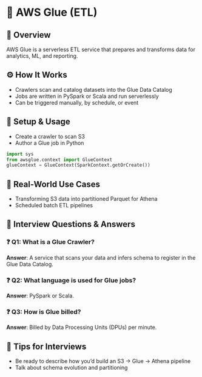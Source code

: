 # 🧬 AWS Glue (ETL)

## 🚀 Overview
AWS Glue is a serverless ETL service that prepares and transforms data for analytics, ML, and reporting.

## ⚙️ How It Works
- Crawlers scan and catalog datasets into the Glue Data Catalog
- Jobs are written in PySpark or Scala and run serverlessly
- Can be triggered manually, by schedule, or event

## 🔧 Setup & Usage
- Create a crawler to scan S3
- Author a Glue job in Python
```python
import sys
from awsglue.context import GlueContext
glueContext = GlueContext(SparkContext.getOrCreate())
```

## 🎯 Real-World Use Cases
- Transforming S3 data into partitioned Parquet for Athena
- Scheduled batch ETL pipelines

## 🧠 Interview Questions & Answers

### ❓ Q1: What is a Glue Crawler?
**Answer**: A service that scans your data and infers schema to register in the Glue Data Catalog.

### ❓ Q2: What language is used for Glue jobs?
**Answer**: PySpark or Scala.

### ❓ Q3: How is Glue billed?
**Answer**: Billed by Data Processing Units (DPUs) per minute.

## 🧩 Tips for Interviews
- Be ready to describe how you’d build an S3 → Glue → Athena pipeline
- Talk about schema evolution and partitioning
